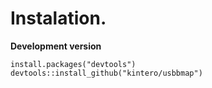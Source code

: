 
# Instalation.

**Development version**
```
install.packages("devtools")
devtools::install_github("kintero/usbbmap")
```
